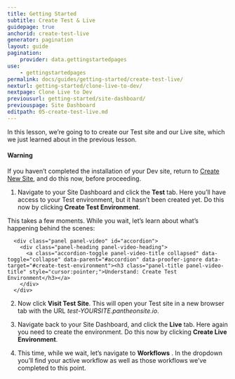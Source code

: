 ```yaml
---
title: Getting Started
subtitle: Create Test & Live
guidepage: true
anchorid: create-test-live
generator: pagination
layout: guide
pagination:
    provider: data.gettingstartedpages
use:
    - gettingstartedpages
permalink: docs/guides/getting-started/create-test-live/
nexturl: getting-started/clone-live-to-dev/
nextpage: Clone Live to Dev
previousurl: getting-started/site-dashboard/
previouspage: Site Dashboard
editpath: 05-create-test-live.md
---
```

In this lesson, we’re going to to create our Test site and our Live site, which we just learned about in the previous lesson.

<div class="alert alert-danger" role="alert">
  <h4 class="info">Warning</h4>
  <p>If you haven’t completed the installation of your Dev site, return to <a href=
  "/docs/guides/getting-started/create-new-site">Create New Site</a>, and do this now, before proceeding.</p>
</div>

1. Navigate to your Site Dashboard and click the **Test** tab. Here you’ll have access to your Test environment, but it hasn’t been created yet. Do this now by clicking **Create Test Environment**.

  This takes a few moments. While you wait, let’s learn about what’s happening behind the scenes:

      <div class="panel panel-video" id="accordion">
        <div class="panel-heading panel-video-heading">
          <a class="accordion-toggle panel-video-title collapsed" data-toggle="collapse" data-parent="#accordion" data-proofer-ignore data-target="#create-test-environment"><h3 class="panel-title panel-video-title" style="cursor:pointer;">Understand: Create Test Environment</h3></a>
        </div>
      </div>

2. Now click **Visit Test Site**. This will open your Test site in a new browser tab with the URL    *test-YOURSITE.pantheonsite.io*.

3. Navigate back to your Site Dashboard, and click the **Live** tab. Here again you need to create the environment. Do this now by clicking **Create Live Environment**.

4. This time, while we wait, let’s navigate to **Workflows** . In the dropdown you’ll find your active workflow as well as those workflows we’ve completed to this point.
